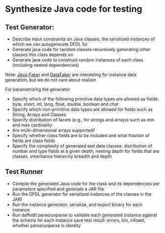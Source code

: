 # Synthesize Java code for testing

## Test Generator:

 * Describe input constraints on Java classes, the serialized instances of which we can autogenerate DFDL for 
 * Generate java code for random classes recursively generating other classes this class depends on
 * Generate java code to construct random instances of each class (including nested dependencies)

Note: [Java-Faker](https://github.com/DiUS/java-faker) and
[DataFaker](https://www.datafaker.net) are interesting for instance data
generation, but we do not care about realism 

For parametrizing the generator:

 * Specify which of the following primitive data types are allowed as fields: byte, short, int, long, float, double, boolean and char
 * Specify which non-primitive data types are allowed for fields such as String, Arrays and Classes
 * Specify distribution of facets (e.g., for strings and arrays) such as min and max cardinality
 * Are multi-dimensional arrays supported?
 * Specify whether class fields are to be included and what fraction of fields are class fields
 * Specify the complexity of generated test data classes: distribution of number and type fields at a given depth, nesting depth for fields that are classes, inheritance hierarchy breadth and depth 

## Test Runner

 * Compile the generated Java code for the class and its dependencies per parameters specified and generate a JAR file
 * Run the DFDL generator for serialized instances of the classes in the JAR) 
 * Run the instance generator, serialize, and export binary for each instance
 * Run daffodil parse/unparse to validate each generated instance against the schema for each instance save test result: errors, bin, infoset, whether parse/unparse is identity
